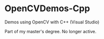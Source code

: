 # OpenCVDemos-Cpp
Demos using OpenCV with C++ (Visual Studio)

Part of my master's degree. No longer active.
